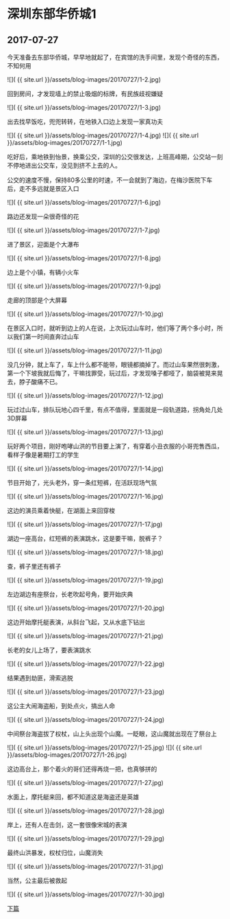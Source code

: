 深圳东部华侨城1
====================

2017-07-27
------------------------

今天准备去东部华侨城，早早地就起了，在宾馆的洗手间里，发现个奇怪的东西，不知何用

![]( {{ site.url }}/assets/blog-images/20170727/1-2.jpg)

回到房间，才发现墙上的禁止吸烟的标牌，有民族歧视嫌疑

![]( {{ site.url }}/assets/blog-images/20170727/1-3.jpg)

出去找早饭吃，兜兜转转，在地铁入口边上发现一家真功夫

![]( {{ site.url }}/assets/blog-images/20170727/1-4.jpg)
![]( {{ site.url }}/assets/blog-images/20170727/1-1.jpg)

吃好后，乘地铁到怡景，换乘公交，深圳的公交很发达，上班高峰期，公交站一刻不停地进出公交车，没见到挤不上去的人。

公交的速度不慢，保持80多公里的时速，不一会就到了海边，在梅沙医院下车后，走不多远就是景区入口

![]( {{ site.url }}/assets/blog-images/20170727/1-6.jpg)

路边还发现一朵很奇怪的花

![]( {{ site.url }}/assets/blog-images/20170727/1-7.jpg)

进了景区，迎面是个大瀑布

![]( {{ site.url }}/assets/blog-images/20170727/1-8.jpg)

边上是个小镇，有辆小火车

![]( {{ site.url }}/assets/blog-images/20170727/1-9.jpg)

走廊的顶部是个大屏幕

![]( {{ site.url }}/assets/blog-images/20170727/1-10.jpg)

在景区入口时，就听到边上的人在说，上次玩过山车时，他们等了两个多小时，所以我们第一时间直奔过山车

![]( {{ site.url }}/assets/blog-images/20170727/1-11.jpg)

没几分钟，就上车了，车上什么都不能带，眼镜都摘掉了。而过山车果然很刺激，第一个下坡我就后悔了，干嘛找罪受，玩过后，才发现嗓子都哑了，脑袋被晃来晃去，脖子酸痛不已。

![]( {{ site.url }}/assets/blog-images/20170727/1-12.jpg)

玩过过山车，排队玩地心四千里，有点不值得，里面就是一段轨道路，拐角处几处3D屏幕

![]( {{ site.url }}/assets/blog-images/20170727/1-13.jpg)

玩好两个项目，刚好咆哮山洪的节目要上演了，有穿着小丑衣服的小哥兜售西瓜，看样子像是暑期打工的学生

![]( {{ site.url }}/assets/blog-images/20170727/1-14.jpg)

节目开始了，光头老外，穿一条红短裤，在活跃现场气氛

![]( {{ site.url }}/assets/blog-images/20170727/1-16.jpg)

这边的演员乘着快艇，在湖面上来回穿梭

![]( {{ site.url }}/assets/blog-images/20170727/1-17.jpg)

湖边一座高台，红短裤的表演跳水，这是要干嘛，脱裤子？

![]( {{ site.url }}/assets/blog-images/20170727/1-18.jpg)

查，裤子里还有裤子

![]( {{ site.url }}/assets/blog-images/20170727/1-19.jpg)

左边湖边有座祭台，长老吹起号角，要开始庆典

![]( {{ site.url }}/assets/blog-images/20170727/1-20.jpg)

这边开始摩托艇表演，从斜台飞起，又从水底下钻出

![]( {{ site.url }}/assets/blog-images/20170727/1-21.jpg)

长老的女儿上场了，要表演跳水

![]( {{ site.url }}/assets/blog-images/20170727/1-22.jpg)

结果遇到劫匪，滑索逃脱

![]( {{ site.url }}/assets/blog-images/20170727/1-23.jpg)

这公主大闹海盗船，到处点火，搞出人命

![]( {{ site.url }}/assets/blog-images/20170727/1-24.jpg)

中间祭台海盗拔了权杖，山上头出现个山魔。一眨眼，这山魔就出现在了祭台上

![]( {{ site.url }}/assets/blog-images/20170727/1-25.jpg)
![]( {{ site.url }}/assets/blog-images/20170727/1-26.jpg)

这边高台上，那个着火的哥们还得再烧一把，也真够拼的

![]( {{ site.url }}/assets/blog-images/20170727/1-27.jpg)

水面上，摩托艇来回，都不知道这是海盗还是英雄

![]( {{ site.url }}/assets/blog-images/20170727/1-28.jpg)

岸上，还有人在击剑，这一套很像宋城的表演

![]( {{ site.url }}/assets/blog-images/20170727/1-29.jpg)

最终山洪暴发，权杖归位，山魔消失

![]( {{ site.url }}/assets/blog-images/20170727/1-31.jpg)

当然，公主最后被救起

![]( {{ site.url }}/assets/blog-images/20170727/1-30.jpg)

[下篇](/2017/07/27/深圳东部华侨城2.html)